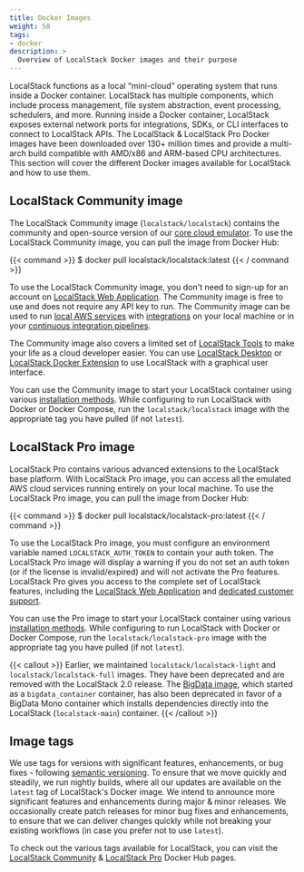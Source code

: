 ```yaml
---
title: Docker Images
weight: 50
tags:
- docker
description: >
  Overview of LocalStack Docker images and their purpose
---
```


LocalStack functions as a local “mini-cloud” operating system that runs inside a Docker container.
LocalStack has multiple components, which include process management, file system abstraction, event processing, schedulers, and more.
Running inside a Docker container, LocalStack exposes external network ports for integrations, SDKs, or CLI interfaces to connect to LocalStack APIs.
The LocalStack & LocalStack Pro Docker images have been downloaded over 130+ million times and provide a multi-arch build compatible with AMD/x86 and ARM-based CPU architectures.
This section will cover the different Docker images available for LocalStack and how to use them.

## LocalStack Community image

The LocalStack Community image (`localstack/localstack`) contains the community and open-source version of our [core cloud emulator](https://github.com/localstack/localstack).
To use the LocalStack Community image, you can pull the image from Docker Hub:

{{< command >}}
$ docker pull localstack/localstack:latest
{{< / command >}}

To use the LocalStack Community image, you don't need to sign-up for an account on [LocalStack Web Application](https://app.localstack.cloud).
The Community image is free to use and does not require any API key to run.
The Community image can be used to run [local AWS services](https://docs.localstack.cloud/user-guide/aws/) with [integrations](https://docs.localstack.cloud/user-guide/integrations/) on your local machine or in your [continuous integration pipelines](https://docs.localstack.cloud/user-guide/ci/).

The Community image also covers a limited set of [LocalStack Tools](https://docs.localstack.cloud/user-guide/tools/) to make your life as a cloud developer easier.
You can use [LocalStack Desktop](https://docs.localstack.cloud/user-guide/tools/localstack-desktop/) or [LocalStack Docker Extension](https://docs.localstack.cloud/user-guide/tools/localstack-docker-extension/) to use LocalStack with a graphical user interface.

You can use the Community image to start your LocalStack container using various [installation methods](https://docs.localstack.cloud/getting-started/installation/).
While configuring to run LocalStack with Docker or Docker Compose, run the `localstack/localstack` image with the appropriate tag you have pulled (if not `latest`).

## LocalStack Pro image

LocalStack Pro contains various advanced extensions to the LocalStack base platform.
With LocalStack Pro image, you can access all the emulated AWS cloud services running entirely on your local machine.
To use the LocalStack Pro image, you can pull the image from Docker Hub:

{{< command >}}
$ docker pull localstack/localstack-pro:latest
{{< / command >}}

To use the LocalStack Pro image, you must configure an environment variable named `LOCALSTACK_AUTH_TOKEN` to contain your auth token.
The LocalStack Pro image will display a warning if you do not set an auth token (or if the license is invalid/expired) and will not activate the Pro features.
LocalStack Pro gives you access to the complete set of LocalStack features, including the [LocalStack Web Application](https://app.localstack.cloud) and [dedicated customer support](https://docs.localstack.cloud/getting-started/help-and-support/#pro-support).

You can use the Pro image to start your LocalStack container using various [installation methods](https://docs.localstack.cloud/getting-started/installation/).
While configuring to run LocalStack with Docker or Docker Compose, run the `localstack/localstack-pro` image with the appropriate tag you have pulled (if not `latest`).

{{< callout >}}
Earlier, we maintained `localstack/localstack-light` and `localstack/localstack-full` images.
They have been deprecated and are removed with the LocalStack 2.0 release.
The [BigData image](https://hub.docker.com/r/localstack/bigdata/tags), which started as a `bigdata_container` container, has also been deprecated in favor of a BigData Mono container which installs dependencies directly into the LocalStack (`localstack-main`) container.
{{< /callout >}}

## Image tags

We use tags for versions with significant features, enhancements, or bug fixes - following [semantic versioning](https://semver.org).
To ensure that we move quickly and steadily, we run nightly builds, where all our updates are available on the `latest` tag of LocalStack's Docker image.
We intend to announce more significant features and enhancements during major & minor releases.
We occasionally create patch releases for minor bug fixes and enhancements, to ensure that we can deliver changes quickly while not breaking your existing workflows (in case you prefer not to use `latest`).

To check out the various tags available for LocalStack, you can visit the [LocalStack Community](https://hub.docker.com/r/localstack/localstack/tags?page=1&ordering=last_updated) & [LocalStack Pro](https://hub.docker.com/r/localstack/localstack-pro/tags?page=1&ordering=last_updated) Docker Hub pages.
